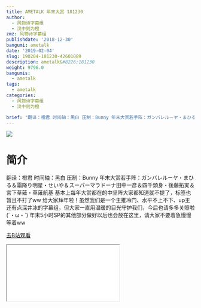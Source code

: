 ```yaml
---
title: AMETALK 年末大赏 181230
author:
  - 风物诗字幕组
  - 汉中则为橙
zmz: 风物诗字幕组
publishdate: '2018-12-30'
bangumi: ametalk
date: '2019-02-04'
slug: 190204-181230-42601089
description: ametalk&#8226;181230
weight: 9796.0
bangumis:
  - ametalk
tags:
  - ametalk
categories:
  - 风物诗字幕组
  - 汉中则为橙

brief: "翻译：橙君 时间轴：黑白 压制：Bunny 年末大赏若手阵：ガンバレルーヤ・まひる＆霜降り明星・せいや＆スーパーマラドーナ田中一彦＆四千頭身・後藤拓実＆宮下草薙・草薙航基 基本上每年大赏都在的中坚阵大家都知道就不提了，标签也暂且不打了ww 给大家拜年啦！虽然我们是一个主推冷门、水平不上不下、up主还有点深井冰的字幕组，但大家一直用温暖的目光守护我们，今后也请多多关照啦(´・ω・`) 年末5小时SP的其他部分做好以后也会放在这里，请大家不要着急慢慢等着ww"
---
```

![](https://i.imgur.com/byZVzfP.jpg)
# 简介  
翻译：橙君 时间轴：黑白 压制：Bunny
年末大赏若手阵：ガンバレルーヤ・まひる＆霜降り明星・せいや＆スーパーマラドーナ田中一彦＆四千頭身・後藤拓実＆宮下草薙・草薙航基
基本上每年大赏都在的中坚阵大家都知道就不提了，标签也暂且不打了ww
给大家拜年啦！虽然我们是一个主推冷门、水平不上不下、up主还有点深井冰的字幕组，但大家一直用温暖的目光守护我们，今后也请多多关照啦(´・ω・`)
年末5小时SP的其他部分做好以后也会放在这里，请大家不要着急慢慢等着ww  

[去B站观看](https://www.bilibili.com/video/av42601089/)
<div class ="resp-container"><iframe class="testiframe" src="//player.bilibili.com/player.html?aid=42601089"", scrolling="no", allowfullscreen="true" > </iframe></div> 
